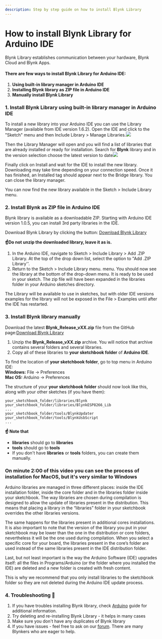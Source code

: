 ```yaml
---
description: Step by step guide on how to install Blynk Library
---
```


# How to install Blynk Library for Arduino IDE

Blynk Library establishes communication between your hardware, Blynk Cloud and Blynk Apps. 

#### There are few ways to install Blynk Library for Arduino IDE: <a id="there-are-few-ways-to-install-blynk-library-for-arduino-ide"></a>

1. **Using built-in library manager in Arduino IDE**
2. **Installing Blynk library as ZIP file in Arduino IDE**
3. **Manually install Blynk Library**

### 1. Install Blynk Library using built-in library manager in Arduino IDE <a id="1-install-blynk-library-using-built-in-library-manager-in-arduino-ide"></a>

To install a new library into your Arduino IDE you can use the Library Manager \(available from IDE version 1.6.2\). Open the IDE and click to the "Sketch" menu and then Include Library &gt; Manage Libraries.![](https://blynk.intercom-attachments-1.com/i/o/166433746/acccf446076ff541d782d143/LibraryManager_1.png)

Then the Library Manager will open and you will find a list of libraries that are already installed or ready for installation. Search for **Blynk** library and in the version selection choose the latest version to date![](https://downloads.intercomcdn.com/i/o/166428160/2f77559f97b573848291b0b8/Screen+Shot+2019-11-27+at+2.33.38+PM.png)

Finally click on Install and wait for the IDE to install the new library. Downloading may take time depending on your connection speed. Once it has finished, an Installed tag should appear next to the Bridge library. You can close the library manager.

You can now find the new library available in the Sketch &gt; Include Library menu.

### 2. Install Blynk as ZIP file in Arduino IDE <a id="2-install-blynk-as-zip-file-in-arduino-ide"></a>

Blynk library is available as a downloadable ZIP. Starting with Arduino IDE version 1.0.5, you can install 3rd party libraries in the IDE. 

Download Blynk Library by clicking the button: [Download Blynk Library](https://github.com/blynkkk/blynk-library/releases/latest)

**☝️Do not unzip the downloaded library, leave it as is.**

1. In the Arduino IDE, navigate to Sketch &gt; Include Library &gt; Add .ZIP Library. At the top of the drop down list, select the option to "Add .ZIP Library''.
2. Return to the Sketch &gt; Include Library menu. menu. You should now see the library at the bottom of the drop-down menu. It is ready to be used in your sketch. The zip file will have been expanded in the libraries folder in your Arduino sketches directory.

The Library will be available to use in sketches, but with older IDE versions examples for the library will not be exposed in the File &gt; Examples until after the IDE has restarted.

### 3. Install Blynk library manually <a id="3-install-blynk-library-manually"></a>

Download the latest **Blynk\_Release\_vXX.zip** file from the GitHub page:[Download Blynk Library](https://github.com/blynkkk/blynk-library/releases/latest)

1. Unzip the **Blynk\_Release\_vXX.zip** archive. You will notice that archive contains several folders and several libraries.
2. Copy all of these libraries to **your sketchbook folder** of **Arduino IDE**. 

To find the location of **your sketchbook folder**, go to top menu in Arduino IDE:  
**Windows:** File → Preferences  
**Mac OS:** Arduino → Preferences

The structure of your **your sketchbook folder** should now look like this, along with your other sketches \(if you have them\):

```text
your_sketchbook_folder/libraries/Blynk
your_sketchbook_folder/libraries/BlynkESP8266_Lib
...
your_sketchbook_folder/tools/BlynkUpdater
your_sketchbook_folder/tools/BlynkUsbScript
...
```

**☝️ Note that** 

* **libraries** should go to **libraries** 
* **tools** should go to **tools**
* If you don't have **libraries** or **tools** folders, you can create them manually.

### On minute 2:00 of this video you can see the process of installation for MacOS, but it's very similar to Windows <a id="on-minute-200-of-this-video-you-can-see-the-process-of-installation-for-macos-but-its-very-similar-to-windows"></a>

Arduino libraries are managed in three different places: inside the IDE installation folder, inside the core folder and in the libraries folder inside your sketchbook. The way libraries are chosen during compilation is designed to allow the update of libraries present in the distribution. This means that placing a library in the “libraries” folder in your sketchbook overrides the other libraries versions.

The same happens for the libraries present in additional cores installations. It is also important to note that the version of the library you put in your sketchbook may be lower than the one in the distribution or core folders, nevertheless it will be the one used during compilation. When you select a specific core for your board, the libraries present in the core’s folder are used instead of the same libraries present in the IDE distribution folder.

Last, but not least important is the way the Arduino Software \(IDE\) upgrades itself: all the files in Programs/Arduino \(or the folder where you installed the IDE\) are deleted and a new folder is created with fresh content.

This is why we recommend that you only install libraries to the sketchbook folder so they are not deleted during the Arduino IDE update process.

### 4. Troubleshooting 🚨 <a id="4-troubleshooting-"></a>

1. If you have troubles installing Blynk library,  check [Arduino](https://www.arduino.cc/en/guide/libraries) guide for additional information. 
2. Try deleting and re-installing Blynk Library - it helps in many cases
3. Make sure you don't have any duplicates of Blynk library 
4. If you have issues - feel free to ask on our [forum](http://community.blynk.cc/). There are many Blynkers who are eager to help.

###   <a id="h_d5153c7aee"></a>

